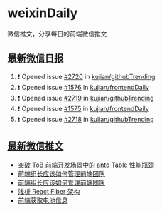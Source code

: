 # weixinDaily
微信推文，分享每日的前端微信推文

## [最新微信日报](https://github.com/kujian/weixinDaily/issues)

<!--START_SECTION:activity-->
1. ❗ Opened issue [#2720](https://github.com/kujian/githubTrending/issues/2720) in [kujian/githubTrending](https://github.com/kujian/githubTrending)
2. ❗ Opened issue [#1576](https://github.com/kujian/frontendDaily/issues/1576) in [kujian/frontendDaily](https://github.com/kujian/frontendDaily)
3. ❗ Opened issue [#2719](https://github.com/kujian/githubTrending/issues/2719) in [kujian/githubTrending](https://github.com/kujian/githubTrending)
4. ❗ Opened issue [#1575](https://github.com/kujian/frontendDaily/issues/1575) in [kujian/frontendDaily](https://github.com/kujian/frontendDaily)
5. ❗ Opened issue [#2718](https://github.com/kujian/githubTrending/issues/2718) in [kujian/githubTrending](https://github.com/kujian/githubTrending)
<!--END_SECTION:activity-->


## [最新微信推文](https://weixin.qdkfweb.cn/)

<!-- BLOG-POST-LIST:START -->
- [突破 ToB 前端开发场景中的 antd Table 性能瓶颈](https://weixin.qdkfweb.cn/38753.html)
- [前端组长应该如何管理前端团队](https://weixin.qdkfweb.cn/38756.html)
- [前端组长应该如何管理前端团队](https://weixin.qdkfweb.cn/38708.html)
- [浅析 React Fiber 架构](https://weixin.qdkfweb.cn/38709.html)
- [前端获取电池信息](https://weixin.qdkfweb.cn/38741.html)
<!-- BLOG-POST-LIST:END -->